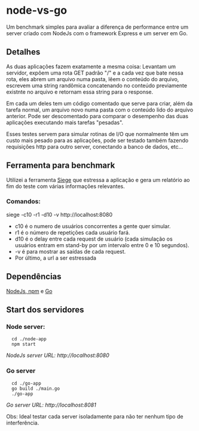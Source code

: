 # node-vs-go

Um benchmark simples para avaliar a diferença de performance entre um server criado com NodeJs com o framework Express e um server em Go.

## Detalhes
As duas aplicações fazem exatamente a mesma coisa: Levantam um servidor, expôem uma rota GET padrão "/" e a cada vez que bate nessa rota, eles abrem um arquivo numa pasta, lêem o conteúdo do arquivo, escrevem uma string randômica concatenando no conteúdo previamente existnte no arquivo e retornam essa string para o response.

Em cada um deles tem um código comentado que serve para criar, além da tarefa normal, um arquivo novo numa pasta com o conteúdo lido do arquivo anterior. Pode ser descomentado para comparar o desempenho das duas aplicações executando mais tarefas "pesadas".

Esses testes servem para simular rotinas de I/O que normalmente têm um custo mais pesado para as aplicações, pode ser testado também fazendo requisições http para outro server, conectando a banco de dados, etc...

## Ferramenta para benchmark
Utilizei a ferramenta [Siege](https://www.euperia.com/wrote/speed-testing-your-website-with-siege-part-one/) que estressa a aplicação e gera um relatório ao fim do teste com várias informações relevantes.

### Comandos:
siege -c10 -r1 -d10 -v http://localhost:8080

- c10 é o numero de usuários concorrentes a gente quer simular.
- r1 é o número de repetições cada usuário fará.
- d10 é o delay entre cada request de usuário (cada simulação os usuários entram em stand-by por um intervalo entre 0 e 10 segundos). 
- -v é para mostrar as saídas de cada request.
- Por último, a url a ser estressada

## Dependências
[NodeJs, npm](https://nodejs.org/en/) e [Go](https://golang.org/dl/)

## Start dos servidores
### Node server:
```
  cd ./node-app
  npm start
```
*NodeJs server URL: http://localhost:8080*

### Go server
```
  cd ./go-app
  go build ./main.go
  ./go-app
```
*Go server URL: http://localhost:8081*

Obs: Ideal testar cada server isoladamente para não ter nenhum tipo de interferência.